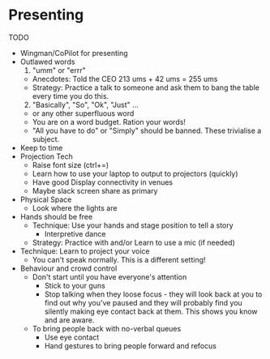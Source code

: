 Presenting
==========

TODO

* Wingman/CoPilot for presenting
* Outlawed words
  1. "umm" or "errr"
    * Anecdotes: Told the CEO 213 ums + 42 ums = 255 ums
    * Strategy: Practice a talk to someone and ask them to bang the table every time you do this.
  2. "Basically", "So", "Ok", "Just" ...
    * or any other superfluous word
    * You are on a word budget. Ration your words!
    * "All you have to do" or "Simply" should be banned. These trivialise a subject.
* Keep to time
* Projection Tech
    * Raise font size (ctrl+=)
    * Learn how to use your laptop to output to projectors (quickly)
    * Have good Display connectivity in venues
    * Maybe slack screen share as primary
* Physical Space
  * Look where the lights are
* Hands should be free
  * Technique: Use your hands and stage position to tell a story
    * Interpretive dance
  * Strategy: Practice with and/or Learn to use a mic (if needed)
* Technique: Learn to project your voice
  * You can't speak normally. This is a different setting!
* Behaviour and crowd control
  * Don't start until you have everyone's attention
    * Stick to your guns
    * Stop talking when they loose focus - they will look back at you to find out why you've paused and they will probably find you silently making eye contact back at them. This shows you know and are aware.
  * To bring people back with no-verbal queues
    * Use eye contact
    * Hand gestures to bring people forward and refocus
